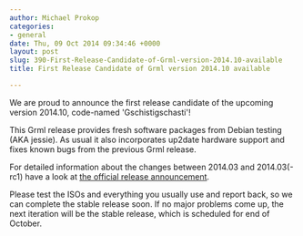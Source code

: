 ```yaml
---
author: Michael Prokop
categories:
- general
date: Thu, 09 Oct 2014 09:34:46 +0000
layout: post
slug: 390-First-Release-Candidate-of-Grml-version-2014.10-available
title: First Release Candidate of Grml version 2014.10 available

---
```

We are proud to announce the first release candidate of the upcoming version 2014\.10, code\-named 'Gschistigschasti'!

This Grml release provides fresh software packages from Debian testing (AKA jessie). As usual it also incorporates up2date hardware support and fixes known bugs from the previous Grml release.

For detailed information about the changes between 2014\.03 and 2014\.03(\-rc1\) have a look at [the official release announcement](http://grml.org/changelogs/README-grml-2014.10-rc1/).

Please test the ISOs and everything you usually use and report back, so we can complete the stable release soon. If no major problems come up, the next iteration will be the stable release, which is scheduled for end of October.
